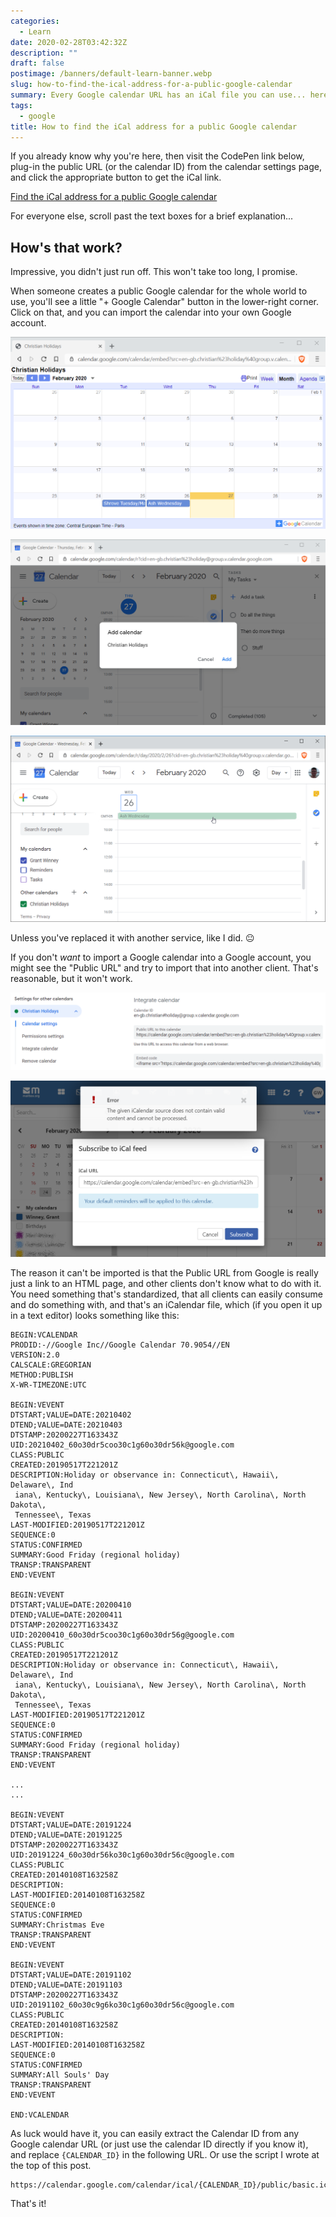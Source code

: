 ```yaml
---
categories:
  - Learn
date: 2020-02-28T03:42:32Z
description: ""
draft: false
postimage: /banners/default-learn-banner.webp
slug: how-to-find-the-ical-address-for-a-public-google-calendar
summary: Every Google calendar URL has an iCal file you can use... here's how to find it.
tags:
  - google
title: How to find the iCal address for a public Google calendar
---
```

If you already know why you're here, then visit the CodePen link below, plug-in the public URL (or the calendar ID) from the calendar settings page, and click the appropriate button to get the iCal link.

[Find the iCal address for a public Google calendar](https://codepen.io/astrangegame/pen/azvazpJ)

For everyone else, scroll past the text boxes for a brief explanation...

## How's that work?

Impressive, you didn't just run off. This won't take too long, I promise.

When someone creates a public Google calendar for the whole world to use, you'll see a little "+ Google Calendar" button in the lower-right corner. Click on that, and you can import the calendar into your own Google account.

![](google-calendar-html.png)

![](google-calendar-add-prompt.png)

![](google-calendar-calendar-added.png)

Unless you've replaced it with another service, like I did. 😐

If you don't _want_ to import a Google calendar into a Google account, you might see the "Public URL" and try to import that into another client. That's reasonable, but it won't work.

![](google-calendar-settings.png)

![](import-calendar-error.png)

The reason it can't be imported is that the Public URL from Google is really just a link to an HTML page, and other clients don't know what to do with it. You need something that's standardized, that all clients can easily consume and do something with, and that's an iCalendar file, which (if you open it up in a text editor) looks something like this:

```none
BEGIN:VCALENDAR
PRODID:-//Google Inc//Google Calendar 70.9054//EN
VERSION:2.0
CALSCALE:GREGORIAN
METHOD:PUBLISH
X-WR-TIMEZONE:UTC

BEGIN:VEVENT
DTSTART;VALUE=DATE:20210402
DTEND;VALUE=DATE:20210403
DTSTAMP:20200227T163343Z
UID:20210402_60o30dr5coo30c1g60o30dr56k@google.com
CLASS:PUBLIC
CREATED:20190517T221201Z
DESCRIPTION:Holiday or observance in: Connecticut\, Hawaii\, Delaware\, Ind
 iana\, Kentucky\, Louisiana\, New Jersey\, North Carolina\, North Dakota\, 
 Tennessee\, Texas
LAST-MODIFIED:20190517T221201Z
SEQUENCE:0
STATUS:CONFIRMED
SUMMARY:Good Friday (regional holiday)
TRANSP:TRANSPARENT
END:VEVENT

BEGIN:VEVENT
DTSTART;VALUE=DATE:20200410
DTEND;VALUE=DATE:20200411
DTSTAMP:20200227T163343Z
UID:20200410_60o30dr5coo30c1g60o30dr56g@google.com
CLASS:PUBLIC
CREATED:20190517T221201Z
DESCRIPTION:Holiday or observance in: Connecticut\, Hawaii\, Delaware\, Ind
 iana\, Kentucky\, Louisiana\, New Jersey\, North Carolina\, North Dakota\, 
 Tennessee\, Texas
LAST-MODIFIED:20190517T221201Z
SEQUENCE:0
STATUS:CONFIRMED
SUMMARY:Good Friday (regional holiday)
TRANSP:TRANSPARENT
END:VEVENT

...
...

BEGIN:VEVENT
DTSTART;VALUE=DATE:20191224
DTEND;VALUE=DATE:20191225
DTSTAMP:20200227T163343Z
UID:20191224_60o30dr56ko30c1g60o30dr56c@google.com
CLASS:PUBLIC
CREATED:20140108T163258Z
DESCRIPTION:
LAST-MODIFIED:20140108T163258Z
SEQUENCE:0
STATUS:CONFIRMED
SUMMARY:Christmas Eve
TRANSP:TRANSPARENT
END:VEVENT

BEGIN:VEVENT
DTSTART;VALUE=DATE:20191102
DTEND;VALUE=DATE:20191103
DTSTAMP:20200227T163343Z
UID:20191102_60o30c9g6ko30c1g60o30dr56c@google.com
CLASS:PUBLIC
CREATED:20140108T163258Z
DESCRIPTION:
LAST-MODIFIED:20140108T163258Z
SEQUENCE:0
STATUS:CONFIRMED
SUMMARY:All Souls' Day
TRANSP:TRANSPARENT
END:VEVENT

END:VCALENDAR
```

As luck would have it, you can easily extract the Calendar ID from any Google calendar URL (or just use the calendar ID directly if you know it), and replace `{CALENDAR_ID}` in the following URL. Or use the script I wrote at the top of this post.

```none
https://calendar.google.com/calendar/ical/{CALENDAR_ID}/public/basic.ics
```

That's it!
